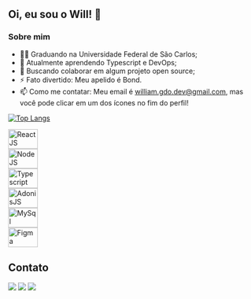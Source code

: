 ## Oi, eu sou o Will! 👋

### Sobre mim

- 🧑‍🎓 Graduando na Universidade Federal de São Carlos;
- 🌱 Atualmente aprendendo Typescript e DevOps;
- 👯 Buscando colaborar em algum projeto open source;
- ⚡ Fato divertido: Meu apelido é Bond.
- 📫 Como me contatar: Meu email é william.gdo.dev@gmail.com, mas você pode clicar em um dos ícones no fim do perfil!

[![Top Langs](https://github-readme-stats.vercel.app/api/top-langs/?username=williamgdo&theme=aura_dark&layout=compact&custom_title=Linguagens%20Mais%20Usadas)](https://github.com/williamgdo)

<div style="display: grid;">
  <img width="60" height="40" alt="ReactJS" src="https://cdn.jsdelivr.net/gh/devicons/devicon/icons/react/react-original.svg" />
  <img width="60" height="40" alt="NodeJS" src="https://cdn.jsdelivr.net/gh/devicons/devicon/icons/nodejs/nodejs-original.svg" />
  <img width="60" height="40" alt="Typescript"  src="https://cdn.jsdelivr.net/gh/devicons/devicon/icons/typescript/typescript-original.svg" />          
  <img width="60" height="40" alt="AdonisJS" src="https://cdn.jsdelivr.net/gh/devicons/devicon/icons/adonisjs/adonisjs-original.svg" />
  <img width="60" height="40" alt="MySql" src="https://cdn.jsdelivr.net/gh/devicons/devicon/icons/mysql/mysql-original.svg" />
  <img width="60" height="40" alt="Figma" src="https://cdn.jsdelivr.net/gh/devicons/devicon/icons/figma/figma-original.svg" />
</div>


## Contato

<a href="https://www.linkedin.com/in/williamgdo/"><img src="https://img.shields.io/badge/LinkedIn-0077B5?style=for-the-badge&logo=linkedin&logoColor=white"></a>
<a href="mailto:william.gdo.dev@gmail.com"><img src="https://img.shields.io/badge/Gmail-D14836?style=for-the-badge&logo=gmail&logoColor=white"></a>
<a href="https://discordapp.com/users/324730718724947968" target="_blank"><img src="https://img.shields.io/badge/Discord-7289DA?style=for-the-badge&logo=discord&logoColor=white" target="_blank"></a> 
